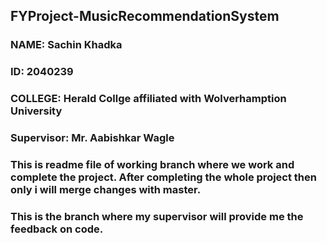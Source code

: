 ## FYProject-MusicRecommendationSystem

### NAME: Sachin Khadka 
### ID: 2040239
### COLLEGE: Herald Collge affiliated with Wolverhamption University 
### Supervisor: Mr. Aabishkar Wagle 


### This is readme file of working branch where we work and complete the project.  After completing the whole project then only i will merge changes with master.  


### This is the branch where my supervisor will provide me the feedback on code.  
